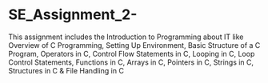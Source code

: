 # SE_Assignment_2-
This assignment includes the Introduction to Programming about IT like Overview of C Programming, Setting Up Environment, Basic Structure of a C Program, Operators in C, Control Flow Statements in C, Looping in C, Loop Control Statements, Functions in C, Arrays in C, Pointers in C, Strings in C, Structures in C &amp; File Handling in C

